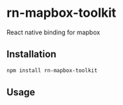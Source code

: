 # rn-mapbox-toolkit

React native binding for mapbox

## Installation


```sh
npm install rn-mapbox-toolkit
```


## Usage